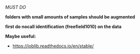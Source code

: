 *MUST DO*

**folders with small amounts of samples should be augmented**

**first do nocall identification (freefield1010) on the data**


**Maybe useful:**
 - https://joblib.readthedocs.io/en/stable/
